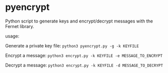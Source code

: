 # pyencrypt
Python script to generate keys and encrypt/decrypt messages with the Fernet library.

usage:

Generate a private key file:
`python3 pyencrypt.py -g -k KEYFILE`
	
Encrypt a message:
`python3 encrypt.py -k KEYFILE -e MESSAGE_TO_ENCRYPT`

Decrypt a message:
`python3 encrypt.py -k KEYFILE -d MESSAGE_TO_DECRYPT`

